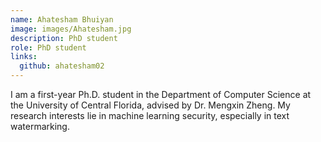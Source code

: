 ```yaml
---
name: Ahatesham Bhuiyan
image: images/Ahatesham.jpg
description: PhD student
role: PhD student
links:
  github: ahatesham02
---
```

I am a first-year Ph.D. student in the Department of Computer Science at the University of Central Florida, advised by Dr. Mengxin Zheng. My research interests lie in machine learning security, especially in text watermarking.
